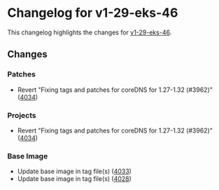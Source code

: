 # Changelog for v1-29-eks-46

This changelog highlights the changes for [v1-29-eks-46](https://github.com/aws/eks-distro/tree/v1-29-eks-46).

## Changes

### Patches
* Revert "Fixing tags and patches for coreDNS for 1.27-1.32 (#3962)" ([4034](https://github.com/aws/eks-distro/pull/4034))

### Projects
* Revert "Fixing tags and patches for coreDNS for 1.27-1.32 (#3962)" ([4034](https://github.com/aws/eks-distro/pull/4034))

### Base Image
* Update base image in tag file(s) ([4033](https://github.com/aws/eks-distro/pull/4033))
* Update base image in tag file(s) ([4028](https://github.com/aws/eks-distro/pull/4028))

